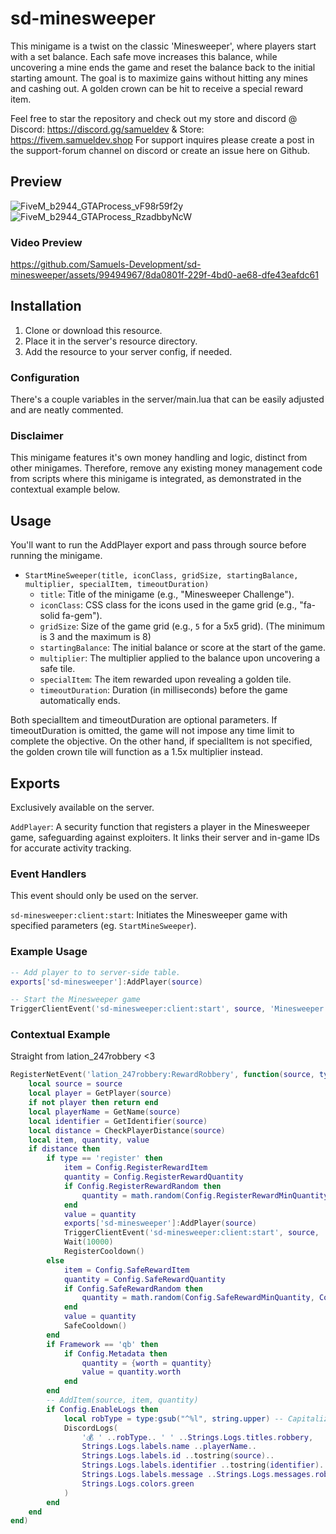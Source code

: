 # sd-minesweeper

This minigame is a twist on the classic 'Minesweeper', where players start with a set balance. Each safe move increases this balance, while uncovering a mine ends the game and reset the balance back to the initial starting amount. The goal is to maximize gains without hitting any mines and cashing out. A golden crown can be hit to receive a special reward item. 

Feel free to star the repository and check out my store and discord @ Discord: https://discord.gg/samueldev & Store: https://fivem.samueldev.shop 
For support inquires please create a post in the support-forum channel on discord or create an issue here on Github.

## Preview
<img src="https://github.com/Samuels-Development/sd-minesweeper/assets/99494967/a4e9dc4b-a06e-4bf9-bd49-d10aaed867e3" alt="FiveM_b2944_GTAProcess_vF98r59f2y" style="margin-right: 30px;"/>
<img src="https://github.com/Samuels-Development/sd-minesweeper/assets/99494967/bcb95cde-fb75-4992-bea3-02368bdae5bf" alt="FiveM_b2944_GTAProcess_RzadbbyNcW"/>



### Video Preview

https://github.com/Samuels-Development/sd-minesweeper/assets/99494967/8da0801f-229f-4bd0-ae68-dfe43eafdc61





## Installation

1. Clone or download this resource.
2. Place it in the server's resource directory.
3. Add the resource to your server config, if needed.

### Configuration
There's a couple variables in the server/main.lua that can be easily adjusted and are neatly commented.

### Disclaimer
This minigame features it's own money handling and logic, distinct from other minigames. Therefore, remove any existing money management code from scripts where this minigame is integrated, as demonstrated in the contextual example below.

## Usage

You'll want to run the AddPlayer export and pass through source before running the minigame.

- `StartMineSweeper(title, iconClass, gridSize, startingBalance, multiplier, specialItem, timeoutDuration)`
   - `title`: Title of the minigame (e.g., "Minesweeper Challenge").
   - `iconClass`: CSS class for the icons used in the game grid (e.g., "fa-solid fa-gem").
   - `gridSize`: Size of the game grid (e.g., `5` for a 5x5 grid). (The minimum is 3 and the maximum is 8)
   - `startingBalance`: The initial balance or score at the start of the game.
   - `multiplier`: The multiplier applied to the balance upon uncovering a safe tile.
   - `specialItem`: The item rewarded upon revealing a golden tile.
   - `timeoutDuration`: Duration (in milliseconds) before the game automatically ends.

Both specialItem and timeoutDuration are optional parameters. If timeoutDuration is omitted, the game will not impose any time limit to complete the objective. On the other hand, if specialItem is not specified, the golden crown tile will function as a 1.5x multiplier instead.

## Exports 
Exclusively available on the server.

 `AddPlayer`: A security function that registers a player in the Minesweeper game, safeguarding against exploiters. It links their server and in-game IDs for accurate activity tracking.

### Event Handlers
This event should only be used on the server.

 `sd-minesweeper:client:start`: Initiates the Minesweeper game with specified parameters (eg. `StartMineSweeper`).

### Example Usage
```lua
-- Add player to to server-side table.
exports['sd-minesweeper']:AddPlayer(source)

-- Start the Minesweeper game
TriggerClientEvent('sd-minesweeper:client:start', source, 'Minesweeper Challenge', 'fa-solid fa-gem', 5, 1000, 1.2, 'diamond', 20000)
```

### Contextual Example
Straight from lation_247robbery <3
```lua
RegisterNetEvent('lation_247robbery:RewardRobbery', function(source, type)
    local source = source
    local player = GetPlayer(source)
    if not player then return end
    local playerName = GetName(source)
    local identifier = GetIdentifier(source)
    local distance = CheckPlayerDistance(source)
    local item, quantity, value
    if distance then
        if type == 'register' then
            item = Config.RegisterRewardItem
            quantity = Config.RegisterRewardQuantity
            if Config.RegisterRewardRandom then
                quantity = math.random(Config.RegisterRewardMinQuantity, Config.RegisterRewardMaxQuantity)
            end
            value = quantity
            exports['sd-minesweeper']:AddPlayer(source)
            TriggerClientEvent('sd-minesweeper:client:start', source, 'Register Balance', 'fas fa-shopping-cart', 6, quantity, 1.05, 'laptop', 20000)
            Wait(10000)
            RegisterCooldown()
        else
            item = Config.SafeRewardItem
            quantity = Config.SafeRewardQuantity
            if Config.SafeRewardRandom then
                quantity = math.random(Config.SafeRewardMinQuantity, Config.SafeRewardMaxQuantity)
            end
            value = quantity
            SafeCooldown()
        end
        if Framework == 'qb' then
            if Config.Metadata then
                quantity = {worth = quantity}
                value = quantity.worth
            end
        end
        -- AddItem(source, item, quantity)
        if Config.EnableLogs then
            local robType = type:gsub("^%l", string.upper) -- Capitalizing string for logs
            DiscordLogs(
                '💰 ' ..robType.. ' ' ..Strings.Logs.titles.robbery,
                Strings.Logs.labels.name ..playerName..
                Strings.Logs.labels.id ..tostring(source)..
                Strings.Logs.labels.identifier ..tostring(identifier)..
                Strings.Logs.labels.message ..Strings.Logs.messages.robbery.. '$' ..GroupDigits(value).. ' ' ..item,
                Strings.Logs.colors.green
            )
        end
    end
end)
```

